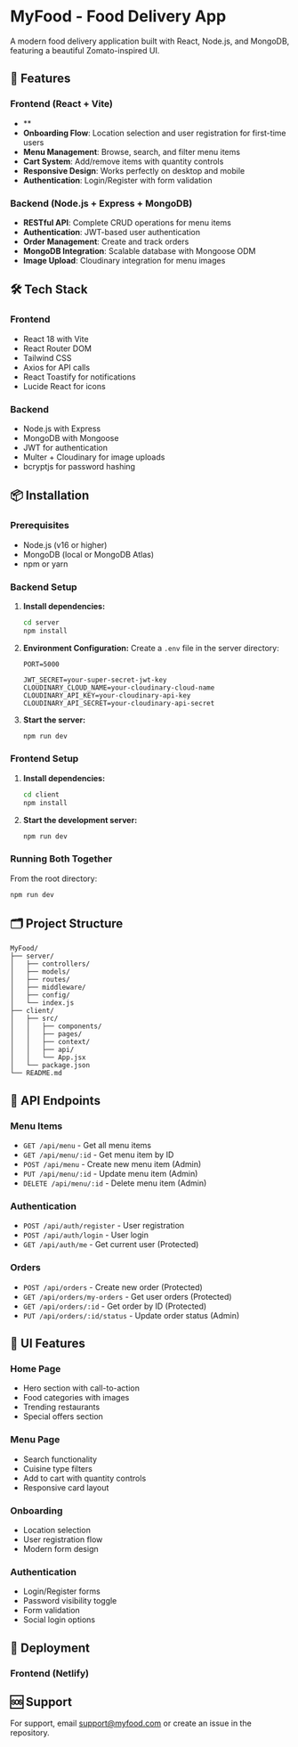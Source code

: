 # MyFood - Food Delivery App

A modern food delivery application built with React, Node.js, and MongoDB, featuring a beautiful Zomato-inspired UI.

## 🚀 Features

### Frontend (React + Vite)
- **
- **Onboarding Flow**: Location selection and user registration for first-time users
- **Menu Management**: Browse, search, and filter menu items
- **Cart System**: Add/remove items with quantity controls
- **Responsive Design**: Works perfectly on desktop and mobile
- **Authentication**: Login/Register with form validation

### Backend (Node.js + Express + MongoDB)
- **RESTful API**: Complete CRUD operations for menu items
- **Authentication**: JWT-based user authentication
- **Order Management**: Create and track orders
- **MongoDB Integration**: Scalable database with Mongoose ODM
- **Image Upload**: Cloudinary integration for menu images

## 🛠️ Tech Stack

### Frontend
- React 18 with Vite
- React Router DOM
- Tailwind CSS
- Axios for API calls
- React Toastify for notifications
- Lucide React for icons

### Backend
- Node.js with Express
- MongoDB with Mongoose
- JWT for authentication
- Multer + Cloudinary for image uploads
- bcryptjs for password hashing

## 📦 Installation

### Prerequisites
- Node.js (v16 or higher)
- MongoDB (local or MongoDB Atlas)
- npm or yarn

### Backend Setup

1. **Install dependencies:**
   ```bash
   cd server
   npm install
   ```

2. **Environment Configuration:**
   Create a `.env` file in the server directory:
   ```env
   PORT=5000
   
   JWT_SECRET=your-super-secret-jwt-key
   CLOUDINARY_CLOUD_NAME=your-cloudinary-cloud-name
   CLOUDINARY_API_KEY=your-cloudinary-api-key
   CLOUDINARY_API_SECRET=your-cloudinary-api-secret
   ```

3. **Start the server:**
   ```bash
   npm run dev
   ```

### Frontend Setup

1. **Install dependencies:**
   ```bash
   cd client
   npm install
   ```

2. **Start the development server:**
   ```bash
   npm run dev
   ```

### Running Both Together

From the root directory:
```bash
npm run dev
```

## 🗂️ Project Structure

```
MyFood/
├── server/
│   ├── controllers/
│   ├── models/
│   ├── routes/
│   ├── middleware/
│   ├── config/
│   └── index.js
├── client/
│   ├── src/
│   │   ├── components/
│   │   ├── pages/
│   │   ├── context/
│   │   ├── api/
│   │   └── App.jsx
│   └── package.json
└── README.md
```

## 🎯 API Endpoints

### Menu Items
- `GET /api/menu` - Get all menu items
- `GET /api/menu/:id` - Get menu item by ID
- `POST /api/menu` - Create new menu item (Admin)
- `PUT /api/menu/:id` - Update menu item (Admin)
- `DELETE /api/menu/:id` - Delete menu item (Admin)

### Authentication
- `POST /api/auth/register` - User registration
- `POST /api/auth/login` - User login
- `GET /api/auth/me` - Get current user (Protected)

### Orders
- `POST /api/orders` - Create new order (Protected)
- `GET /api/orders/my-orders` - Get user orders (Protected)
- `GET /api/orders/:id` - Get order by ID (Protected)
- `PUT /api/orders/:id/status` - Update order status (Admin)

## 🎨 UI Features

### Home Page
- Hero section with call-to-action
- Food categories with images
- Trending restaurants
- Special offers section

### Menu Page
- Search functionality
- Cuisine type filters
- Add to cart with quantity controls
- Responsive card layout

### Onboarding
- Location selection
- User registration flow
- Modern form design

### Authentication
- Login/Register forms
- Password visibility toggle
- Form validation
- Social login options

## 🚀 Deployment

### Frontend (Netlify)

## 🆘 Support

For support, email support@myfood.com or create an issue in the repository. 
